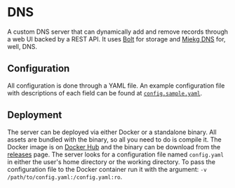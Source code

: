 # DNS
A custom DNS server that can dynamically add and remove records through a web UI backed by a REST API. 
It uses [Bolt](https://github.com/etcd-io/bbolt) for storage and [Miekg DNS](https://github.com/miekg/dns) for, well, DNS.

## Configuration
All configuration is done through a YAML file.
An example configuration file with descriptions of each field can be found at [`config.sample.yaml`](/config.sample.yaml).

## Deployment
The server can be deployed via either Docker or a standalone binary.
All assets are bundled with the binary, so all you need to do is compile it.
The Docker image is on [Docker Hub](https://hub.docker.com/r/akrantz/dns) and the binary can be download from the [releases](https://github.com/iznotek/releases) page.
The server looks for a configuration file named `config.yaml` in either the user's home directory or the working directory.
To pass the configuration file to the Docker container run it with the argument: `-v /path/to/config.yaml:/config.yaml:ro`.
